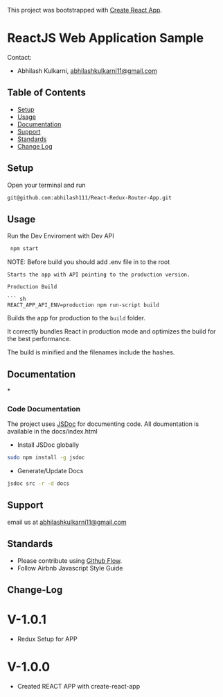 This project was bootstrapped with [Create React App](https://github.com/facebook/create-react-app).


# ReactJS Web Application Sample

Contact:

- Abhilash Kulkarni, abhilashkulkarni11@gmail.com

## Table of Contents

- [Setup](#setup)
- [Usage](#usage)
- [Documentation](#documentation)
- [Support](#support)
- [Standards](#standards)
- [Change Log](#change-log)

## Setup

Open your terminal and run

```sh
git@github.com:abhilash111/React-Redux-Router-App.git
```

## Usage

Run the Dev Enviroment with Dev API

```sh
 npm start
```

NOTE: Before build you should add .env file in to the root

````
Starts the app with API pointing to the production version.

Production Build

``` sh
REACT_APP_API_ENV=production npm run-script build
````

Builds the app for production to the `build` folder.

It correctly bundles React in production mode and optimizes the build for the best performance.

The build is minified and the filenames include the hashes.

## Documentation

\*

### Code Documentation

The project uses [JSDoc](https://usejsdoc.org/) for documenting code. All doumentation is available in the docs/index.html

- Install JSDoc globally

```sh
sudo npm install -g jsdoc
```

- Generate/Update Docs

```sh
jsdoc src -r -d docs
```

## Support

email us at abhilashkulkarni11@gmail.com

## Standards

- Please contribute using [Github Flow](https://guides.github.com/introduction/flow/).
- Follow Airbnb Javascript Style Guide

## Change-Log
# V-1.0.1
* Redux Setup for APP

# V-1.0.0
* Created REACT APP with create-react-app
